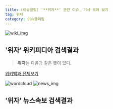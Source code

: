 ```yaml
---
title: (이슈클립) '**위자**' 관련 이슈, 기사 모아 보기
tag: 위자
category: 이슈클리핑
---
```

![wiki_img](https://user-images.githubusercontent.com/42597476/44503234-41136a80-a6d0-11e8-9071-6fc6418eafe4.png)
## **'**위자**'** 위키피디아 검색결과
>**위자**는 다음과 같은 뜻이 있다.

<a href="https://ko.wikipedia.org/wiki/위자" target="_blank">위키백과 전체보기</a>

![wordcloud](https://s3.ap-northeast-2.amazonaws.com/lyrics101-wordcloud/2018-09-16-1537026185.png)
![news_img](https://user-images.githubusercontent.com/42597476/44507050-1206f400-a6e4-11e8-8d98-7ffbfebb353f.png)
## **'**위자**'** 뉴스속보 검색결과

